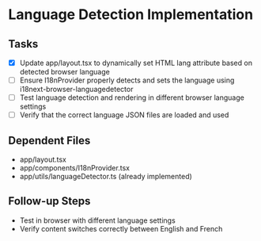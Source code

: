 # Language Detection Implementation

## Tasks
- [x] Update app/layout.tsx to dynamically set HTML lang attribute based on detected browser language
- [ ] Ensure I18nProvider properly detects and sets the language using i18next-browser-languagedetector
- [ ] Test language detection and rendering in different browser language settings
- [ ] Verify that the correct language JSON files are loaded and used

## Dependent Files
- app/layout.tsx
- app/components/I18nProvider.tsx
- app/utils/languageDetector.ts (already implemented)

## Follow-up Steps
- Test in browser with different language settings
- Verify content switches correctly between English and French
